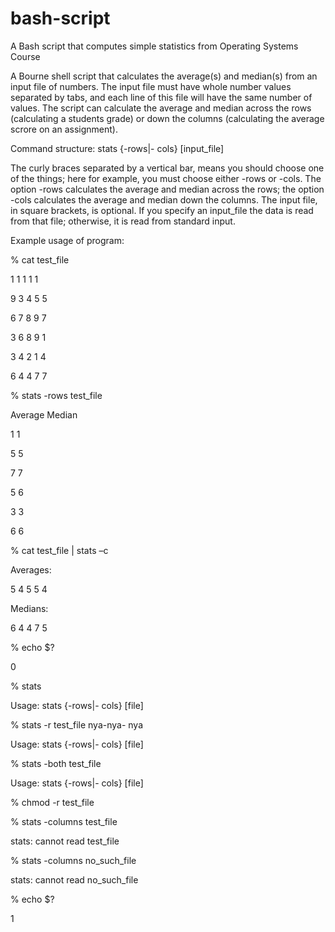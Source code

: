 # bash-script
A Bash script that computes simple statistics from Operating Systems Course

A Bourne shell script that calculates the average(s) and median(s) from an input file of numbers. The input file must have whole number 
values separated by tabs, and each line of this file will have the same number of values. The script can calculate the average and median 
across the rows (calculating a students grade) or down the columns (calculating the average scrore on an assignment). 

Command structure:
stats {-rows|- cols} [input_file]

The curly braces separated by a vertical bar, means you should choose one of the things; here for example, you must choose either 
-rows or -cols. The option -rows calculates the average and median across the rows; the option -cols calculates the average and median 
down the columns. The input file, in square brackets, is optional. If you specify an input_file the data is read from that file; otherwise, 
it is read from standard input.

Example usage of program:

% cat test_file

1 1 1 1 1

9 3 4 5 5

6 7 8 9 7

3 6 8 9 1

3 4 2 1 4

6 4 4 7 7

% stats -rows test_file

Average Median

1 1

5 5

7 7

5 6

3 3

6 6

% cat test_file | stats –c

Averages:

5 4 5 5 4

Medians:

6 4 4 7 5

% echo $?

0

% stats

Usage: stats {-rows|- cols} [file]

% stats -r test_file nya-nya- nya

Usage: stats {-rows|- cols} [file]

% stats -both test_file

Usage: stats {-rows|- cols} [file]

% chmod -r test_file

% stats -columns test_file

stats: cannot read test_file

% stats -columns no_such_file

stats: cannot read no_such_file

% echo $?

1
